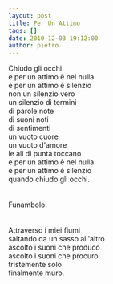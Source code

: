 ```yaml
---
layout: post
title: Per Un Attimo
tags: []
date: 2010-12-03 19:12:00
author: pietro
---
```

Chiudo gli occhi<br/>e per un attimo è nel nulla<br/>e per un attimo è silenzio<br/>non un silenzio vero<br/>un silenzio di termini<br/>di parole note<br/>di suoni noti<br/>di sentimenti<br/>un vuoto cuore<br/>un vuoto d'amore<br/>le ali di punta toccano<br/>e per un attimo è nel nulla<br/>e per un attimo è silenzio<br/>quando chiudo gli occhi.<br/><br/><br/>Funambolo.<br/><br/><br/>Attraverso i miei fiumi<br/>saltando da un sasso all'altro<br/>ascolto i suoni che produco<br/>ascolto i suoni che procuro<br/>tristemente solo<br/>finalmente muro.<br/>
